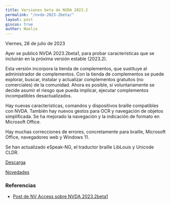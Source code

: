 ```yaml
---
title: Versiones beta de NVDA 2023.2
permalink: "/nvda-2023-2beta/"
layout: post
giscus: true
author: Noelia
---
```


<footer>Viernes, 28 de julio de 2023</footer>

Ayer se publicó NVDA 2023.2beta1, para probar características que se incluirán en la próxima versión estable (2023.2).

Esta versión incorpora la tienda de complementos, que sustituye al administrador de complementos. Con la tienda de complementos se puede explorar, buscar, instalar y actualizar complementos gratuitos (no comerciales) de la comunidad. Ahora es posible, si voluntariamente se decide asumir el riesgo que pueda implicar, ejecutar complementos incompatibles desactualizados.

Hay nuevas características, comandos y dispositivos braille compatibles con NVDA. También hay nuevos gestos para OCR y navegación de objetos simplificada. Se ha mejorado la navegación y la indicación de formato en Microsoft Office.

Hay muchas correcciones de errores, concretamente para braille, Microsoft Office, navegadores web y Windows 11.

Se han actualizado eSpeak-NG, el traductor braille LibLouis y Unicode CLDR.

[Descarga](https://www.nvaccess.org/files/nvda/releases/2023.2beta1/nvda_2023.2beta1.exe)

[Novedades](https://www.nvaccess.org/files/nvda/releases/2023.2beta1/documentation/es/changes.html)


### Referencias ###

* [Post de NV Access sobre NVDA 2023.2beta1](https://www.nvaccess.org/post/nvda-2023-2beta1)
